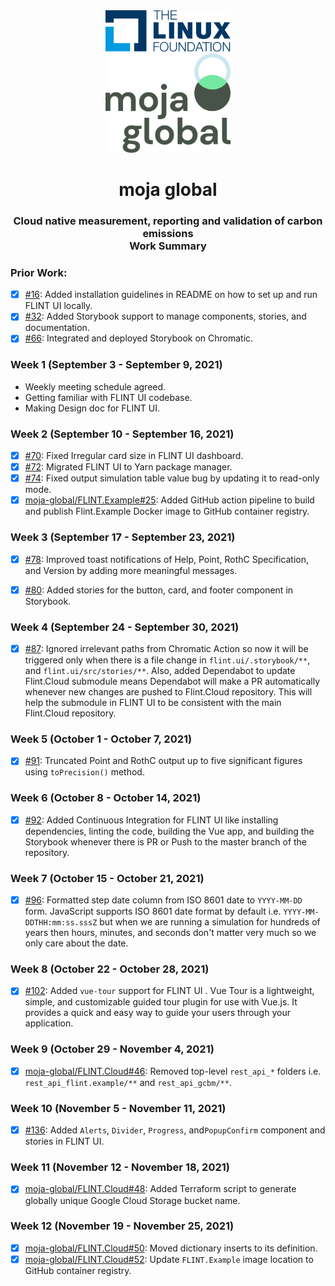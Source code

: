 <div align="center">
<img src="assets/lfx-2021-1.svg" height= "auto" width="200" />
<br />
<img src="assets/lfx-2021-2.webp" height= "auto" width="200" />
<br />
<h1>moja global</h1>
<h3>
Cloud native measurement, reporting and validation of carbon emissions
<br />
Work Summary
</h3>
</div>

### Prior Work:

- [x] [#16](https://github.com/moja-global/FLINT-UI/pull/16): Added installation guidelines in README on how to set up and run FLINT UI locally.
- [x] [#32](https://github.com/moja-global/FLINT-UI/pull/32): Added Storybook support to manage components, stories, and documentation.
- [x] [#66](https://github.com/moja-global/FLINT-UI/pull/66): Integrated and deployed Storybook on Chromatic.

### Week 1 (September 3 - September 9, 2021)

- Weekly meeting schedule agreed.
- Getting familiar with FLINT UI codebase.
- Making Design doc for FLINT UI.

### Week 2 (September 10 - September 16, 2021)

- [x] [#70](https://github.com/moja-global/FLINT-UI/pull/70): Fixed Irregular card size in FLINT UI dashboard.
- [x] [#72](https://github.com/moja-global/FLINT-UI/pull/72): Migrated FLINT UI to Yarn package manager.
- [x] [#74](https://github.com/moja-global/FLINT-UI/pull/74): Fixed output simulation table value bug by updating it to read-only mode.
- [x] [moja-global/FLINT.Example#25](https://github.com/moja-global/FLINT.Example/pull/25): Added GitHub action pipeline to build and publish Flint.Example Docker image to GitHub container registry.

### Week 3 (September 17 - September 23, 2021)

- [x] [#78](https://github.com/moja-global/FLINT-UI/pull/78): Improved toast notifications of Help, Point, RothC Specification, and Version by adding more meaningful messages.

- [x] [#80](https://github.com/moja-global/FLINT-UI/pull/80): Added stories for the button, card, and footer component in Storybook.

### Week 4 (September 24 - September 30, 2021)

- [x] [#87](https://github.com/moja-global/FLINT-UI/pull/87): Ignored irrelevant paths from Chromatic Action so now it will be triggered only when there is a file change in `flint.ui/.storybook/**`, and `flint.ui/src/stories/**`. Also, added Dependabot to update Flint.Cloud submodule means Dependabot will make a PR automatically whenever new changes are pushed to Flint.Cloud repository. This will help the submodule in FLINT UI to be consistent with the main Flint.Cloud repository.

### Week 5 (October 1 - October 7, 2021)

- [x] [#91](https://github.com/moja-global/FLINT-UI/pull/91): Truncated Point and RothC output up to five significant figures using `toPrecision()` method.

### Week 6 (October 8 - October 14, 2021)

- [x] [#92](https://github.com/moja-global/FLINT-UI/pull/92): Added Continuous Integration for FLINT UI like installing dependencies, linting the code, building the Vue app, and building the Storybook whenever there is PR or Push to the master branch of the repository.

### Week 7 (October 15 - October 21, 2021)

- [x] [#96](https://github.com/moja-global/FLINT-UI/pull/96): Formatted step date column from ISO 8601 date to `YYYY-MM-DD` form. JavaScript supports ISO 8601 date format by default i.e. `YYYY-MM-DDTHH:mm:ss.sssZ` but when we are running a simulation for hundreds of years then hours, minutes, and seconds don't matter very much so we only care about the date.

### Week 8 (October 22 - October 28, 2021)

- [x] [#102](https://github.com/moja-global/FLINT-UI/pull/102): Added `vue-tour` support for FLINT UI . Vue Tour is a lightweight, simple, and customizable guided tour plugin for use with Vue.js. It provides a quick and easy way to guide your users through your application.

### Week 9 (October 29 - November 4, 2021)

- [x] [moja-global/FLINT.Cloud#46](https://github.com/moja-global/FLINT.Cloud/pull/46): Removed top-level `rest_api_*` folders i.e. `rest_api_flint.example/**` and `rest_api_gcbm/**`.

### Week 10 (November 5 - November 11, 2021)

- [x] [#136](https://github.com/moja-global/FLINT-UI/pull/136): Added `Alerts`, `Divider`, `Progress`, and`PopupConfirm` component and stories in FLINT UI.

### Week 11 (November 12 - November 18, 2021)

- [x] [moja-global/FLINT.Cloud#48](https://github.com/moja-global/FLINT.Cloud/pull/48): Added Terraform script to generate globally unique Google Cloud Storage bucket name.

### Week 12 (November 19 - November 25, 2021)

- [x] [moja-global/FLINT.Cloud#50](https://github.com/moja-global/FLINT.Cloud/pull/50): Moved dictionary inserts to its definition.
- [x] [moja-global/FLINT.Cloud#52](https://github.com/moja-global/FLINT.Cloud/pull/52): Update `FLINT.Example` image location to GitHub container registry.
